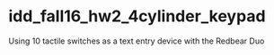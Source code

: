 # idd_fall16_hw2_4cylinder_keypad
Using 10 tactile switches as a text entry device with the Redbear Duo
